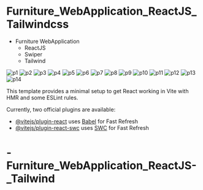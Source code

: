 # Furniture_WebApplication_ReactJS_Tailwindcss


- Furniture WebApplication
  - ReactJS
  - Swiper
  - Tailwind

![p1](https://github.com/masudfcs1/Furniture_WebApplication_ReactJS_Tailwind/assets/57311382/c5584b12-1871-4f9d-b927-0da7cab9daf2)
![p2](https://github.com/masudfcs1/Furniture_WebApplication_ReactJS_Tailwind/assets/57311382/8663194a-27e0-4ff3-a69b-a36b69177f11)
![p3](https://github.com/masudfcs1/Furniture_WebApplication_ReactJS_Tailwind/assets/57311382/94db7244-a206-48f6-94f2-9c47044bab46)
![p4](https://github.com/masudfcs1/Furniture_WebApplication_ReactJS_Tailwind/assets/57311382/3acbff87-e7df-4fd0-8218-141efd23efbf)
![p5](https://github.com/masudfcs1/Furniture_WebApplication_ReactJS_Tailwind/assets/57311382/f4d39c5b-0821-474d-8a6e-32353131cb6a)
![p6](https://github.com/masudfcs1/Furniture_WebApplication_ReactJS_Tailwind/assets/57311382/03721a75-ac96-440c-86d6-c8ad9114144f)
![p7](https://github.com/masudfcs1/Furniture_WebApplication_ReactJS_Tailwind/assets/57311382/6af58440-43b8-4417-a9eb-cb9081cfa7c4)
![p8](https://github.com/masudfcs1/Furniture_WebApplication_ReactJS_Tailwind/assets/57311382/a9076de9-6e72-4fa1-91e8-2e7ba8c55722)
![p9](https://github.com/masudfcs1/Furniture_WebApplication_ReactJS_Tailwind/assets/57311382/f20c6ddd-e387-4f0e-9bfe-4edc27134c0e)
![p10](https://github.com/masudfcs1/Furniture_WebApplication_ReactJS_Tailwind/assets/57311382/92a572f6-2451-45ef-86cf-e47a795a4db3)
![p11](https://github.com/masudfcs1/Furniture_WebApplication_ReactJS_Tailwind/assets/57311382/4b74881a-ae8f-42c7-b4c8-718dca44aae5)
![p12](https://github.com/masudfcs1/Furniture_WebApplication_ReactJS_Tailwind/assets/57311382/773ca112-0e1b-4743-b0ae-3fb40084c826)
![p13](https://github.com/masudfcs1/Furniture_WebApplication_ReactJS_Tailwind/assets/57311382/40151f6c-71ea-437a-be41-ce19ae59c336)
![p14](https://github.com/masudfcs1/Furniture_WebApplication_ReactJS_Tailwind/assets/57311382/fac80769-854c-4ea8-b478-8504a43f7e91)

This template provides a minimal setup to get React working in Vite with HMR and some ESLint rules.

Currently, two official plugins are available:

- [@vitejs/plugin-react](https://github.com/vitejs/vite-plugin-react/blob/main/packages/plugin-react/README.md) uses [Babel](https://babeljs.io/) for Fast Refresh
- [@vitejs/plugin-react-swc](https://github.com/vitejs/vite-plugin-react-swc) uses [SWC](https://swc.rs/) for Fast Refresh

# -Furniture_WebApplication_ReactJS-\_Tailwind

